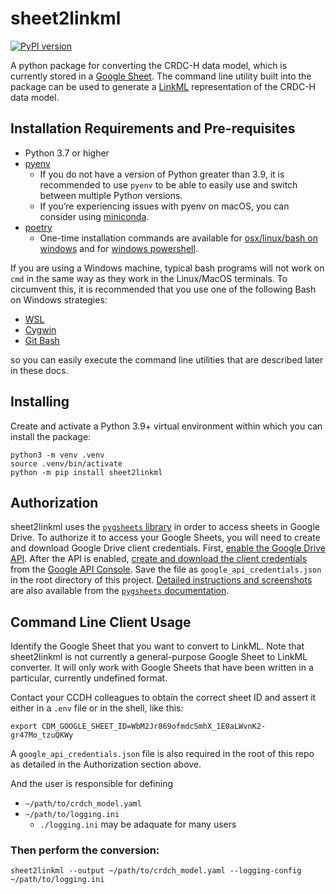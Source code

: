 # sheet2linkml

[![PyPI version](https://badge.fury.io/py/sheet2linkml.svg)](https://badge.fury.io/py/sheet2linkml)

A python package for converting the CRDC-H data model, which is currently stored in a 
[Google Sheet](https://docs.google.com/spreadsheets/d/1oWS7cao-fgz2MKWtyr8h2dEL9unX__0bJrWKv6mQmM4/). The command line utility built into the package can be used 
to generate a [LinkML](https://github.com/linkml/linkml) representation of the CRDC-H data model.

## Installation Requirements and Pre-requisites

- Python 3.7 or higher
- [pyenv](https://github.com/pyenv/pyenv)
    - If you do not have a version of Python greater than 3.9, it is recommended to use `pyenv` to be able to easily use and 
switch between multiple Python versions.
    - If you’re experiencing issues with pyenv on macOS, you can consider using [miniconda](https://docs.conda.io/en/latest/miniconda.html).
- [poetry](https://github.com/python-poetry/poetry)
    - One-time installation commands are available for [osx/linux/bash on windows](https://github.com/python-poetry/poetry#osx--linux--bashonwindows-install-instructions) and for [windows powershell](https://github.com/python-poetry/poetry#windows-powershell-install-instructions).

If you are using a Windows machine, typical bash programs will not work on `cmd` in the same way as they work in the Linux/MacOS terminals. To circumvent this, it is recommended that you use one of the following Bash on Windows strategies:
- [WSL](https://www.howtogeek.com/249966/how-to-install-and-use-the-linux-bash-shell-on-windows-10/)
- [Cygwin](https://cygwin.com/index.html)
- [Git Bash](https://gitforwindows.org/) 

so you can easily execute the command line utilities that are described later in these docs.



## Installing

Create and activate a Python 3.9+ virtual environment within which you can install the package:

```shell
python3 -m venv .venv
source .venv/bin/activate
python -m pip install sheet2linkml
```

## Authorization

sheet2linkml uses the [`pygsheets` library](https://github.com/nithinmurali/pygsheets) in order to access sheets in
Google Drive. To authorize it to access your Google Sheets, you will need to create and download Google Drive client credentials. First,
[enable the Google Drive API](https://developers.google.com/drive/api/v3/enable-drive-api). After the API is enabled, 
[create and download the client credentials](https://www.iperiusbackup.net/en/how-to-enable-google-drive-api-and-get-client-credentials/)
from the [Google API Console](https://console.developers.google.com/). Save the file as `google_api_credentials.json` in
the root directory of this project. [Detailed instructions and screenshots](https://pygsheets.readthedocs.io/en/stable/authorization.html)
are also available from the [`pygsheets` documentation](https://pygsheets.readthedocs.io/).

## Command Line Client Usage

Identify the Google Sheet that you want to convert to LinkML. Note that sheet2linkml is not currently a general-purpose Google Sheet to LinkML converter. It will only work with Google Sheets that have been written in a particular, currently undefined format.

Contact your CCDH colleagues to obtain the correct sheet ID and assert it either in a `.env` file or in the shell, like this:

```shell
export CDM_GOOGLE_SHEET_ID=WbM2Jr869ofmdcSmhX_1E0aLWvnK2-gr47Mo_tzuQKWy
```

A `google_api_credentials.json` file is also required in the root of this repo as detailed in the Authorization section above.

And the user is responsible for defining 
- `~/path/to/crdch_model.yaml`
- `~/path/to/logging.ini`
    - `./logging.ini` may be adaquate for many users

### Then perform the conversion:

```shell
sheet2linkml --output ~/path/to/crdch_model.yaml --logging-config ~/path/to/logging.ini
```
